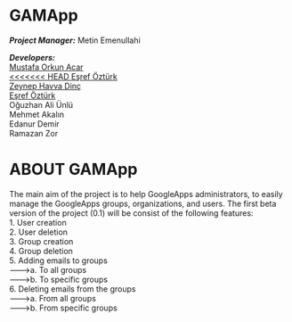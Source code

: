 GAMApp
================
<p><b><i>Project Manager:</i></b> Metin Emenullahi</p>
<p>
<b><i>Developers:</i></b> <br />
<a href="https://github.com/mustafaorkunacar" target="_blank" >Mustafa Orkun Acar<br />
<<<<<<< HEAD
<a href="https://github.com/esrefozturk">Eşref Öztürk</a><br />
<a href="https://github.com/ZeynepHavva"target="_black">Zeynep Havva Dinç</a><br />
<a href="https://github.com/esrefozturk" target = "_blank" >Eşref Öztürk</a><br />
Oğuzhan Ali Ünlü<br />
Mehmet Akalın<br />
Edanur Demir<br />
Ramazan Zor
</p>

ABOUT GAMApp
======================
<p>The main aim of the project is to help GoogleApps administrators, to easily manage the GoogleApps groups, organizations, and users. The first beta version of the project (0.1) will be consist of the following features:<br />
1. User creation<br />
2. User deletion<br />
3. Group creation<br />
4. Group deletion<br />
5. Adding emails to groups<br />
--->a. To all groups<br />
--->b. To specific groups<br />
6. Deleting emails from the groups <br />
--->a. From all groups<br />
--->b. From specific groups</p>
